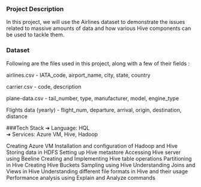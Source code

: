 ### Project Description
In this project, we will use the Airlines dataset to demonstrate the issues related to massive amounts of data and how various Hive components can be used to tackle them.    


### Dataset 
Following are the files used in this project, along with a few of their fields :   

airlines.csv - IATA_code, airport_name, city, state, country   

carrier.csv - code, description   

plane-data.csv - tail_number, type, manufacturer, model, engine_type   

Flights data (yearly) - flight_num, departure, arrival, origin, destination, distance   

###Tech Stack
➔ Language: HQL   
➔ Services: Azure VM, Hive, Hadoop   

Creating Azure VM
Installation and configuration of Hadoop and Hive
Storing data in HDFS
Setting up Hive metastore
Accessing Hive server using Beeline
Creating and Implementing Hive table operations
Partitioning in Hive
Creating Hive Buckets
Sampling using Hive
Understanding Joins and Views in Hive
Understanding different file formats in Hive and their usage
Performance analysis using Explain and Analyze commands